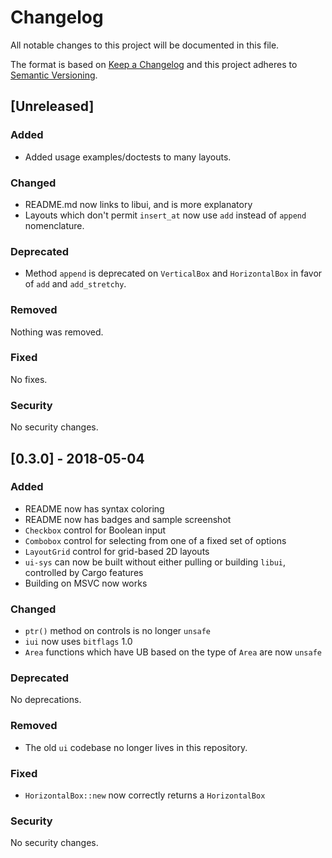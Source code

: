 # Changelog
All notable changes to this project will be documented in this file.

The format is based on [Keep a Changelog](http://keepachangelog.com/en/1.0.0/) and this 
project adheres to [Semantic Versioning](http://semver.org/spec/v2.0.0.html).

## [Unreleased]

### Added

* Added usage examples/doctests to many layouts.

### Changed

* README.md now links to libui, and is more explanatory
* Layouts which don't permit `insert_at` now use `add` instead of `append` nomenclature.

### Deprecated

* Method `append` is deprecated on `VerticalBox` and `HorizontalBox` in favor of `add` and `add_stretchy`.

### Removed

Nothing was removed.

### Fixed

No fixes.

### Security

No security changes.

## [0.3.0] - 2018-05-04

### Added

- README now has syntax coloring
- README now has badges and sample screenshot
- `Checkbox` control for Boolean input
- `Combobox` control for selecting from one of a fixed set of options
- `LayoutGrid` control for grid-based 2D layouts
- `ui-sys` can now be built without either pulling or building `libui`, controlled by Cargo features 
- Building on MSVC now works

### Changed

- `ptr()` method on controls is no longer `unsafe`
- `iui` now uses `bitflags` 1.0
- `Area` functions which have UB based on the type of `Area` are now `unsafe`

### Deprecated

No deprecations.

### Removed

- The old `ui` codebase no longer lives in this repository.

### Fixed

- `HorizontalBox::new` now correctly returns a `HorizontalBox`

### Security

No security changes.


